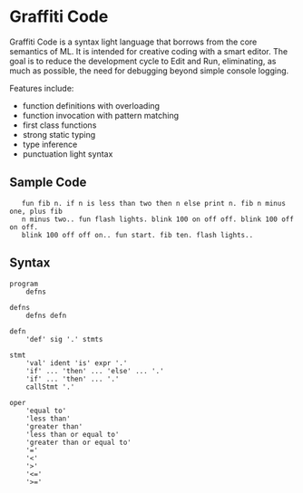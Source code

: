 Graffiti Code
=============

Graffiti Code is a syntax light language that borrows from the core semantics of ML. It is intended
for creative coding with a smart editor. The goal is to reduce the development cycle to Edit and Run,
eliminating, as much as possible, the need for debugging beyond simple console logging.

Features include:
- function definitions with overloading
- function invocation with pattern matching
- first class functions
- strong static typing
- type inference
- punctuation light syntax

## Sample Code ##

~~~
   fun fib n. if n is less than two then n else print n. fib n minus one, plus fib 
   n minus two.. fun flash lights. blink 100 on off off. blink 100 off on off. 
   blink 100 off off on.. fun start. fib ten. flash lights..
~~~


## Syntax ##

~~~~
program
    defns
    
defns
    defns defn
    
defn
    'def' sig '.' stmts

stmt
    'val' ident 'is' expr '.'
    'if' ... 'then' ... 'else' ... '.'
    'if' ... 'then' ... '.'
    callStmt '.'

oper
    'equal to'
    'less than'
    'greater than'
    'less than or equal to'
    'greater than or equal to'
    '='
    '<'
    '>'
    '<='
    '>='
    
~~~~

    